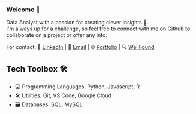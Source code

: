 ### Welcome 🚀

Data Analyst with a passion for creating clever insights 🧩.     
I'm always up for a challenge, so feel free to connect with me on Github to collaborate on a project or offer any info.   

For contact: 
📱 [LinkedIn](https://www.linkedin.com/in/olisaemekaosakwe/) | 
📧 [Email](mailto:OOsakwe1@icloud.com) | 
🌐 [Portfolio](http://datascienceportfol.io/whereisolisa) |
🔍 [WellFound](https://wellfound.com/u/olisaemeka-osakwe)

## Tech Toolbox 🛠️
- 💻 Programming Languages: Python, Javascript, R
- 🛠️ Utilities: Git, VS Code, Google Cloud
- 🗃️ Databases: SQL, MySQL
<!-- 🎨 Frontend Tech: HTML, CSS, Bootstrap, React
- 🚀 Backend Tech: Java -->

<!-- [![Top Langs](https://github-readme-stats.vercel.app/api/top-langs/?username=Osakwe)](https://github.com/Osakwe1/github-readme-stats) -->

<!-- [![Top Langs](https://github-readme-stats.vercel.app/api/top-langs/?username=Osakwe1&layout=compact)](https://github.com/Osakwe1/github-readme-stats) -->

<!-- [![GitHub Streak](https://github-readme-streak-stats.herokuapp.com/?user=Osakwe1)](https://git.io/streak-stats) -->

<!-- ![](https://komarev.com/ghpvc/?username=Osakwe1&label=VIEWS&style=flat-square&color=5a32a8) -->




